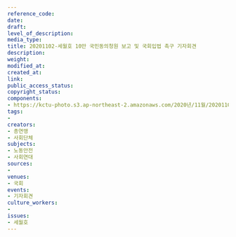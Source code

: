 ```yaml
---
reference_code: 
date: 
draft: 
level_of_description: 
media_type: 
title: 20201102-세월호 10만 국민동의청원 보고 및 국회입법 촉구 기자회견
description: 
weight: 
modified_at: 
created_at: 
link: 
public_access_status: 
copyright_status: 
components:
- https://kctu-photo.s3.ap-northeast-2.amazonaws.com/2020년/11월/20201102-세월호+10만+국민동의청원+보고+및+국회입법+촉구+기자회견/_1DX0618.jpg
tags:
- 
creators:
- 총연맹
- 사회단체
subjects:
- 노동안전
- 사회연대
sources:
- 
venues:
- 국회
events:
- 기자회견
culture_workers:
- 
issues:
- 세월호
---
```

